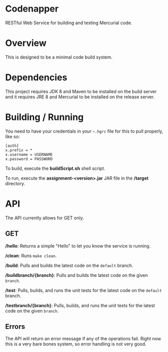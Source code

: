 # Codenapper
RESTful Web Service for building and testing Mercurial code.

Overview
=======

This is designed to be a minimal code build system.

Dependencies
============
This project requires JDK 8 and Maven to be installed on the 
build server and it requires JRE 8 and Mercurial to be installed on the 
release server.

Building / Running
============
You need to have your credentials in your `~.hgrc` file for this to pull properly, like so:

```
[auth]
x.prefix = *
x.username = USERNAME
x.password = PASSWORD
```

To build, execute the **buildScript.sh** shell script.

To run, execute the **assignment-\<version>.jar** JAR file in the **/target** directory.

API
=======
The API currently allows for GET only.

GET
-------
**/hello**: Returns a simple "Hello" to let you know the service is running.

**/clean**: Runs `make clean`.

**/build**: Pulls and builds the latest code on the `default` branch.

**/buildbranch/{branch}**: Pulls and builds the latest code on the given `branch`.

**/test**: Pulls, builds, and runs the unit tests for the latest code on the `default` branch.

**/testbranch/{branch}**: Pulls, builds, and runs the unit tests for the latest 
code on the given `branch`.

Errors
-------
The API will return an error message if any of the operations fail. Right now this 
is a very bare bones system, so error handling is not very good.
